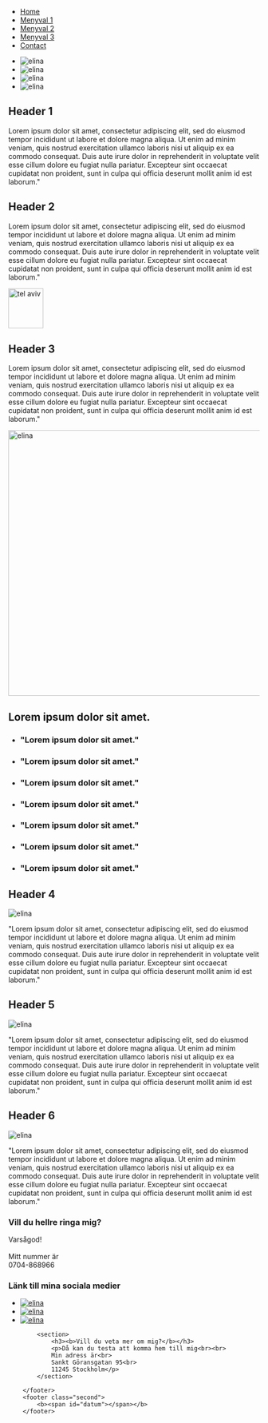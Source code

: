 <!DOCTYPE HTML>
<html>
	<head>
		<meta charset="utf-8">
		<title> <h1>Elina Possebo<h1> </title>
	</head>

<body>
				<ul>
					<li><a href="#doc">Home</a></li>
					<li><a href="#meny1">Menyval 1</a></li>
					<li><a href="#meny2">Menyval 2</a></li>
					<li><a href="#downHeader">Menyval 3</a></li>
					<li><a href="#contact">Contact</a></li>
				</ul> 
		
   <div id="doc">
			<div id="content">
				<div class="blueberry">
					<ul class="slides">
						<li><img src="bilder/elina1.jpg" alt="elina"/></li>
						<li><img src="bilder/elina2.jpg" alt="elina"/></li>
						<li><img src="bilder/elina3.jpg" alt="elina"/></li>
						<li><img src="bilder/elina4.jpg" alt="elina"/></li>
					</ul>
				</div>
			</div>
		</div>
		<section>
			<h1>Header 1</h1>
			<p>Lorem ipsum dolor sit amet, consectetur adipiscing elit, sed do eiusmod tempor incididunt ut labore et dolore magna aliqua. Ut enim ad minim veniam, quis nostrud exercitation ullamco laboris nisi ut aliquip ex ea commodo consequat. Duis aute irure dolor in reprehenderit in voluptate velit esse cillum dolore eu fugiat nulla pariatur. Excepteur sint occaecat cupidatat non proident, sunt in culpa qui officia deserunt mollit anim id est laborum."</p>
		</section>
		<section>
			<h1>Header 2</h1>
			<p>Lorem ipsum dolor sit amet, consectetur adipiscing elit, sed do eiusmod tempor incididunt ut labore et dolore magna aliqua. Ut enim ad minim veniam, quis nostrud exercitation ullamco laboris nisi ut aliquip ex ea commodo consequat. Duis aute irure dolor in reprehenderit in voluptate velit esse cillum dolore eu fugiat nulla pariatur. Excepteur sint occaecat cupidatat non proident, sunt in culpa qui officia deserunt mollit anim id est laborum."</p>
		</section>
		<section id="meny1">
			<img src="bilder/tlv.jpg" alt="tel aviv" height="80" width="70"/>
			<h1>Header 3</h1>
			<p>Lorem ipsum dolor sit amet, consectetur adipiscing elit, sed do eiusmod tempor incididunt ut labore et dolore magna aliqua. Ut enim ad minim veniam, quis nostrud exercitation ullamco laboris nisi ut aliquip ex ea commodo consequat. Duis aute irure dolor in reprehenderit in voluptate velit esse cillum dolore eu fugiat nulla pariatur. Excepteur sint occaecat cupidatat non proident, sunt in culpa qui officia deserunt mollit anim id est laborum."</p>
		</section>
		<div class="clear"></div>
		<article>
			<img src="bilder/elina1.jpg" alt="elina" height="532" width="800"/>
		</article>
		<aside id="meny2">
			<h2>Lorem ipsum dolor sit amet.</h2>
				<ul class="picDesc">
					<li><h3>"Lorem ipsum dolor sit amet."</h3></li>
					<li><h3>"Lorem ipsum dolor sit amet." </h3></li>
					<li><h3>"Lorem ipsum dolor sit amet." </h3></li>
					<li><h3>"Lorem ipsum dolor sit amet." </h3></li>
					<li><h3>"Lorem ipsum dolor sit amet." </h3></li>
					<li><h3>"Lorem ipsum dolor sit amet." </h3></li>
					<li><h3>"Lorem ipsum dolor sit amet." </h3></li>
				</ul>
		</aside>
		<div class="clear"></div>
	<div id="downHeader">
		<section>
			<h1>Header 4</h1>
			<img src="bilder/elina3.jpg" alt="elina"/>
			<p>"Lorem ipsum dolor sit amet, consectetur adipiscing elit, sed do eiusmod tempor incididunt ut labore et dolore magna aliqua. Ut enim ad minim veniam, quis nostrud exercitation ullamco laboris nisi ut aliquip ex ea commodo consequat. Duis aute irure dolor in reprehenderit in voluptate velit esse cillum dolore eu fugiat nulla pariatur. Excepteur sint occaecat cupidatat non proident, sunt in culpa qui officia deserunt mollit anim id est laborum."</p>
		</section>
		<section>
			<h1>Header 5</h1>
			<img src="bilder/elina1.jpg" alt="elina"/>
			<p>"Lorem ipsum dolor sit amet, consectetur adipiscing elit, sed do eiusmod tempor incididunt ut labore et dolore magna aliqua. Ut enim ad minim veniam, quis nostrud exercitation ullamco laboris nisi ut aliquip ex ea commodo consequat. Duis aute irure dolor in reprehenderit in voluptate velit esse cillum dolore eu fugiat nulla pariatur. Excepteur sint occaecat cupidatat non proident, sunt in culpa qui officia deserunt mollit anim id est laborum."</p>
		</section>
		<section>
			<h1>Header 6</h1>
			<img src="bilder/elina2.jpg" alt="elina"/>
			<p>"Lorem ipsum dolor sit amet, consectetur adipiscing elit, sed do eiusmod tempor incididunt ut labore et dolore magna aliqua. Ut enim ad minim veniam, quis nostrud exercitation ullamco laboris nisi ut aliquip ex ea commodo consequat. Duis aute irure dolor in reprehenderit in voluptate velit esse cillum dolore eu fugiat nulla pariatur. Excepteur sint occaecat cupidatat non proident, sunt in culpa qui officia deserunt mollit anim id est laborum."</p>
		</section>
	</div>
		<footer>
			<section id="contact">
				<h3><b>Vill du hellre ringa mig?</b></h3>
				<p>Varsågod!<br><br>
				Mitt nummer är<br>
				0704-868966</p>
			</section>
			<section>
				<h3>Länk till mina sociala medier</h3>
				<ul class="social">
					<li><a href="https://www.facebook.com/elina.possebo?ref=bookmarks"><img src="bilder/faceb.png" alt="elina"/></a></li>
					<li><a href="https://www.instagram.com/elinaelinana/?hl=sv"><img src="bilder/insta.png" alt="elina"/></a></li>
					<li><a href="https://twitter.com/?lang=sv"><img src="bilder/twitt.png" alt="elina"/></a></li>
				</ul>
			</section>

			<section>
				<h3><b>Vill du veta mer om mig?</b></h3>
				<p>Då kan du testa att komma hem till mig<br><br>
				Min adress är<br>
				Sankt Göransgatan 95<br>
				11245 Stockholm</p>
			</section>
		
		</footer>
		<footer class="second">
			<b><span id="datum"></span></b>
		</footer>
</body>
</html>
